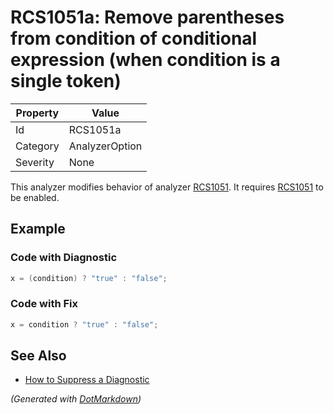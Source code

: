 # RCS1051a: Remove parentheses from condition of conditional expression \(when condition is a single token\)

| Property | Value          |
| -------- | -------------- |
| Id       | RCS1051a       |
| Category | AnalyzerOption |
| Severity | None           |

This analyzer modifies behavior of analyzer [RCS1051](RCS1051.md)\. It requires [RCS1051](RCS1051.md) to be enabled\.

## Example

### Code with Diagnostic

```csharp
x = (condition) ? "true" : "false";
```

### Code with Fix

```csharp
x = condition ? "true" : "false";
```

## See Also

* [How to Suppress a Diagnostic](../HowToConfigureAnalyzers.md#how-to-suppress-a-diagnostic)


*\(Generated with [DotMarkdown](http://github.com/JosefPihrt/DotMarkdown)\)*